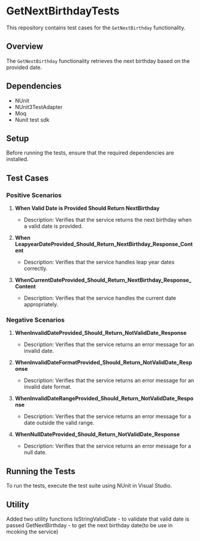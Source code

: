 # GetNextBirthdayTests

This repository contains test cases for the `GetNextBirthday` functionality.

## Overview

The `GetNextBirthday` functionality retrieves the next birthday based on the provided date.

## Dependencies

- NUnit
- NUnit3TestAdapter
- Moq
- Nunit test sdk

## Setup

Before running the tests, ensure that the required dependencies are installed.
## Test Cases

### Positive Scenarios

1. **When Valid Date is Provided Should Return NextBirthday**
   - Description: Verifies that the service returns the next birthday when a valid date is provided.
   
2. **When LeapyearDateProvided_Should_Return_NextBirthday_Response_Content**
   - Description: Verifies that the service handles leap year dates correctly.

3. **WhenCurrentDateProvided_Should_Return_NextBirthday_Response_Content**
   - Description: Verifies that the service handles the current date appropriately.

### Negative Scenarios

1. **WhenInvalidDateProvided_Should_Return_NotValidDate_Response**
   - Description: Verifies that the service returns an error message for an invalid date.

2. **WhenInvalidDateFormatProvided_Should_Return_NotValidDate_Response**
   - Description: Verifies that the service returns an error message for an invalid date format.

3. **WhenInvalidDateRangeProvided_Should_Return_NotValidDate_Response**
   - Description: Verifies that the service returns an error message for a date outside the valid range.

4. **WhenNullDateProvided_Should_Return_NotValidDate_Response**
   - Description: Verifies that the service returns an error message for a null date.
  
  
## Running the Tests

To run the tests, execute the test suite using NUnit in Visual Studio.

## Utility 
Added two utility functions
IsStringValidDate - to validate that valid date is passed
GetNextBirthday - to get the next birthday date(to be use in mcoking the service)

